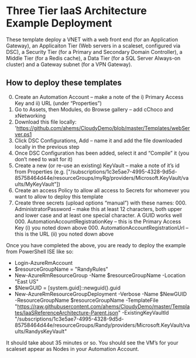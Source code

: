 # Three Tier IaaS Architecture Example Deployment

These template deploy a VNET with a web front end (for an Application Gateway), an Applicaiton Tier (Web servers in a scaleset, configured via DSC), a Security Tier (for a Primary and Secondary Domain Controller), a Middle Tier (for a Redis cache), a Data Tier (for a SQL Server Always-on cluster) and a Gateway subnet (for a VPN Gateway). 

## How to deploy these templates

0.	Create an Automation Account – make a note of the i) Primary Access Key and ii) URL (under “Properties”)
  00.	Go to Assets, then Modules, do Browse gallery – add cChoco and xNetworking
  00.	Download this file locally: 'https://github.com/ahems/CloudyDemo/blob/master/Templates/webServer.ps1
  00.	Click DSC Configurations, Add – name it and add the file downloaded locally in the previous step 
  00.	Once DSC Configuration has been added, select it and “Compile” it (you don’t need to wait for it)
0.	Create a new (or re-use an existing) KeyVault – make a note of it’s id from Properties (e.g. ["/subscriptions/1c3e5ae7-4995-4328-9d5d-85758464d44e/resourceGroups/myRg/providers/Microsoft.KeyVault/vaults/MyKeyVault"])
  00.	Create an access Policy to allow all access to Secrets for whomever you want to allow to deploy this template
  00.	Create three secrets (upload options “manual”) with these names:
    000.	AdministratorPassword – make this at least 12 characters, both upper and lower case and at least one special character. A GUID works well
    000.	AutomationAccountRegistrationKey – this is the Primary Access Key (i) you noted down above
    000.	AutomationAccountRegistrationUrl – this is the URL (ii) you noted down above

Once you have completed the above, you are ready to deploy the example from PowerShell ISE like so:

*	Login-AzureRmAccount
*	$resourceGroupName = "RandyRules"
*	New-AzureRmResourceGroup -Name $resourceGroupName -Location "East US"
*	$NewGUID = [system.guid]::newguid().guid
*	New-AzureRmResourceGroupDeployment -Verbose -Name $NewGUID -ResourceGroupName $resourceGroupName -TemplateFile "https://raw.githubusercontent.com/ahems/CloudyDemo/master/Templates/IaaSReferenceArchitecture-Parent.json" -ExistingKeyVaultId "/subscriptions/1c3e5ae7-4995-4328-9d5d-85758464d44e/resourceGroups/Randy/providers/Microsoft.KeyVault/vaults/RandysKeyVault"

It should take about 35 minutes or so. You should see the VM’s for your scaleset appear as Nodes in your Automation Account.
